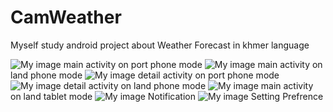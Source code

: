 # CamWeather
Myself study android project about Weather Forecast in khmer language

![My image](https://github.com/vanrin/CamWeather/blob/04082015/sample/phone-main-port.png)
main activity on port phone mode
![My image](https://github.com/vanrin/CamWeather/blob/04082015/sample/phone-main-land.png)
main activity on land phone mode
![My image](https://github.com/vanrin/CamWeather/blob/04082015/sample/phone-detail-port.png)
detail activity on port phone mode
![My image](https://github.com/vanrin/CamWeather/blob/04082015/sample/phone-detail-land.png)
detail activity on land phone mode
![My image](https://github.com/vanrin/CamWeather/blob/04082015/sample/tablet.PNG)
main activity on land tablet mode
![My image](https://github.com/vanrin/CamWeather/blob/04082015/sample/notification.png)
Notification
![My image](https://github.com/vanrin/CamWeather/blob/master/app/src/main/res/Sample/Location%20Setting.png)
Setting Prefrence 
